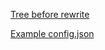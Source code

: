 [Tree before rewrite](https://github.com/Jofairden/TheGuide/tree/7732e68958bd684f76e6578fe656903c416692ef)

[Example config.json](https://github.com/Jofairden/TheGuide/commit/4a0e2c98f2223ce0d8c70ef037f34b74fe3c7f9c)
